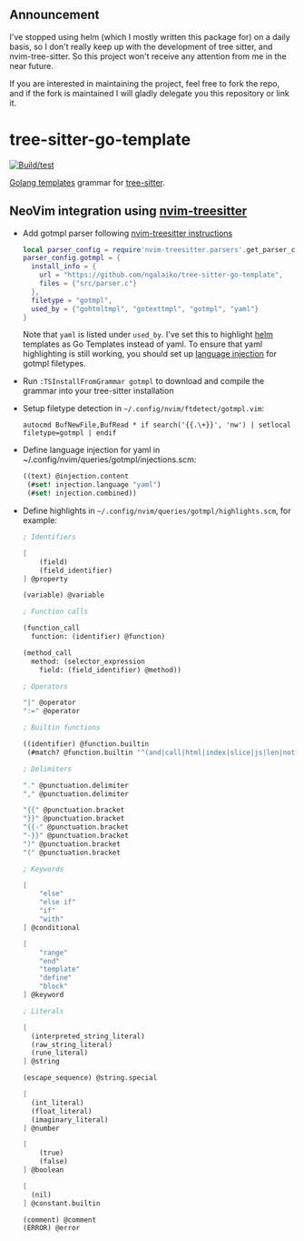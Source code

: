 ## Announcement 

I've stopped using helm (which I mostly written this package for) on a daily basis, so I don't really keep up with the development of tree sitter, and nvim-tree-sitter. So this project won't receive any attention from me in the near future.

If you are interested in maintaining the project, feel free to fork the repo, and if the fork is maintained I will gladly delegate you this repository or link it.

# tree-sitter-go-template

[![Build/test](https://github.com/ngalaiko/tree-sitter-go-template/actions/workflows/ci.yaml/badge.svg)](https://github.com/ngalaiko/tree-sitter-go-template/actions/workflows/ci.yaml)

[Golang templates][] grammar for [tree-sitter][].

[tree-sitter]: https://github.com/tree-sitter/tree-sitter
[Golang templates]: https://golang.org/pkg/text/template/

## NeoVim integration using [nvim-treesitter][]

* Add gotmpl parser following [nvim-treesitter instructions][]
  ```lua
  local parser_config = require'nvim-treesitter.parsers'.get_parser_configs()
  parser_config.gotmpl = {
    install_info = {
      url = "https://github.com/ngalaiko/tree-sitter-go-template",
      files = {"src/parser.c"}
    },
    filetype = "gotmpl",
    used_by = {"gohtmltmpl", "gotexttmpl", "gotmpl", "yaml"}
  }
  ```
  Note that `yaml` is listed under `used_by`. I've set this to highlight [helm][] templates as Go Templates instead of yaml.
  To ensure that yaml highlighting is still working, you should set up [language injection][] for gotmpl filetypes.

* Run `:TSInstallFromGrammar gotmpl` to download and compile the grammar into your tree-sitter installation
* Setup filetype detection in `~/.config/nvim/ftdetect/gotmpl.vim`:
  ```vimscript
  autocmd BufNewFile,BufRead * if search('{{.\+}}', 'nw') | setlocal filetype=gotmpl | endif
  ```
* Define language injection for yaml in ~/.config/nvim/queries/gotmpl/injections.scm:
  ```scheme
  ((text) @injection.content
   (#set! injection.language "yaml")
   (#set! injection.combined))
  ```
* Define highlights in `~/.config/nvim/queries/gotmpl/highlights.scm`, for example:
  ```scheme
  ; Identifiers

  [
      (field)
      (field_identifier)
  ] @property

  (variable) @variable

  ; Function calls

  (function_call
    function: (identifier) @function)

  (method_call
    method: (selector_expression
      field: (field_identifier) @method))

  ; Operators

  "|" @operator
  ":=" @operator

  ; Builtin functions

  ((identifier) @function.builtin
   (#match? @function.builtin "^(and|call|html|index|slice|js|len|not|or|print|printf|println|urlquery|eq|ne|lt|ge|gt|ge)$"))

  ; Delimiters

  "." @punctuation.delimiter
  "," @punctuation.delimiter

  "{{" @punctuation.bracket
  "}}" @punctuation.bracket
  "{{-" @punctuation.bracket
  "-}}" @punctuation.bracket
  ")" @punctuation.bracket
  "(" @punctuation.bracket

  ; Keywords

  [
      "else"
      "else if"
      "if"
      "with"
  ] @conditional

  [
      "range"
      "end"
      "template"
      "define"
      "block"
  ] @keyword

  ; Literals

  [
    (interpreted_string_literal)
    (raw_string_literal)
    (rune_literal)
  ] @string

  (escape_sequence) @string.special

  [
    (int_literal)
    (float_literal)
    (imaginary_literal)
  ] @number

  [
      (true)
      (false)
  ] @boolean

  [
    (nil)
  ] @constant.builtin

  (comment) @comment
  (ERROR) @error
  ```

[nvim-treesitter instructions]: https://github.com/nvim-treesitter/nvim-treesitter#adding-parsers
[nvim-treesitter]: https://github.com/nvim-treesitter/nvim-treesitter
[helm]: https://helm.sh
[language injection]: https://tree-sitter.github.io/tree-sitter/syntax-highlighting#language-injection
